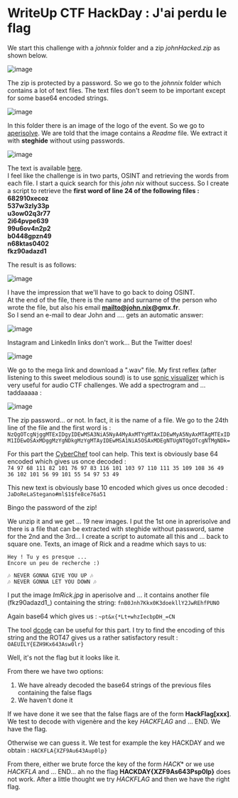 # WriteUp CTF HackDay : J'ai perdu le flag

We start this challenge with a *johnnix* folder and a zip *johnHacked.zip* as shown below.

![image](https://user-images.githubusercontent.com/73934639/164445255-afb931e6-c79f-45c3-bd89-703bdf6be187.png)

The zip is protected by a password. So we go to the *johnnix* folder which contains a lot of text files. The text files don't seem to be important except for some base64 encoded strings.

![image](https://user-images.githubusercontent.com/73934639/164445865-88a78daf-2471-48b3-9495-d116bbe87aaa.png)

In this folder there is an image of the logo of the event. So we go to [aperisolve](https://aperisolve.fr). We are told that the image contains a *Readme* file. We extract it with **steghide** without using passwords.

![image](https://user-images.githubusercontent.com/73934639/164446356-3e11759e-cf00-4730-97a4-40d70079f1f3.png)

The text is available [here](https://github.com/Nouman404/WrtiteUp-J-ai-perdu-le-flag/blob/main/readme).\
I feel like the challenge is in two parts, OSINT and retrieving the words from each file. I start a quick search for this *john nix* without success. So I create a script to retrieve the **first word of line 24 of the following files :\
682910xecoz\
537w3zly33p\
u3ow02q3r77\
2i64pvpe639\
99u6ov4n2p2\
b0448gpzn49\
n68ktas0402\
fkz90adazd1**

The result is as follows:

![image](https://user-images.githubusercontent.com/73934639/164447762-1012d31f-0edd-4308-979a-985cacf4ea51.png)

I have the impression that we'll have to go back to doing OSINT.\
At the end of the file, there is the name and surname of the person who wrote the file, but also his email **mailto@john.nix@gmx.fr**.\
So I send an e-mail to dear John and .... gets an automatic answer:

![image](https://user-images.githubusercontent.com/73934639/164448862-9d441085-0382-4111-8407-cbcefe7f6e72.png)

Instagram and LinkedIn links don't work... But the Twitter does!

![image](https://user-images.githubusercontent.com/73934639/164449403-077a4e41-16c5-4daf-8f5d-b03074372125.png)

We go to the mega link and download a ".wav" file.
My first reflex (after listening to this sweet melodious sound) is to use [sonic visualizer](https://www.sonicvisualiser.org/download.html) which is very useful for audio CTF challenges. We add a spectrogram and ... taddaaaaa :

![image](https://user-images.githubusercontent.com/73934639/164449972-4d97366b-6e06-4515-8da3-ded32570ad41.png)

The zip password... or not. In fact, it is the name of a file. We go to the 24th line of the file and the first word is :
```NzQgOTcgNjggMTExIDgyIDEwMSA3NiA5NyA4MyAxMTYgMTAxIDEwMyA5NyAxMTAgMTExIDM1IDEwOSAxMDggMzYgNDkgMzYgMTAyIDEwMSA1NiA5OSAxMDEgNTUgNTQgOTcgNTMgNDk=```

For this part the [CyberChef](https://gchq.github.io/CyberChef/) tool can help.
This text is obviously base 64 encoded which gives us once decoded : \
```74 97 68 111 82 101 76 97 83 116 101 103 97 110 111 35 109 108 36 49 36 102 101 56 99 101 55 54 97 53 49```  

This new text is obviously base 10 encoded which gives us once decoded : ```JaDoReLaStegano#ml$1$fe8ce76a51```

Bingo the password of the zip!

We unzip it and we get ... 19 new images.
I put the 1st one in aprerisolve and there is a file that can be extracted with steghide without password, same for the 2nd and the 3rd...
I create a script to automate all this and ... back to square one. Texts, an image of Rick and a readme which says to us:

```
Hey ! Tu y es presque ...
Encore un peu de recherche :)

🎶 NEVER GONNA GIVE YOU UP 🎶 
🎶 NEVER GONNA LET YOU DOWN 🎶
```

I put the image *ImRick.jpg* in aperisolve and ... it contains another file (fkz90adazd1_) containing the string: ```fnB0Jnh7Kkx0K3doekllY2JwREhfPUNO```

Again base64 which gives us : ```~pt&x{*Lt+whzIecbpDH_=CN```

The tool [dcode](https://www.dcode.fr/identification-chiffrement) can be useful for this part.
I try to find the encoding of this string and the ROT47 gives us a rather satisfactory result : ```OAEUILY{EZH9Kx643Asw0lr}```

Well, it's not the flag but it looks like it.

From there we have two options:
1. We have already decoded the base64 strings of the previous files containing the false flags
2. We haven't done it

If we have done it we see that the false flags are of the form **HackFlag[xxx]**. We test to decode with vigenère and the key *HACKFLAG* and ... END. We have the flag.

Otherwise we can guess it. We test for example the key HACKDAY and we obtain : ```HACKFLA{XZF9Au643Aup0lp}```

From there, either we brute force the key of the form *HACK** or we use *HACKFLA* and ... END... ah no the flag **HACKDAY{XZF9As643Psp0lp}** does not work. After a little thought we try *HACKFLAG* and then we have the right flag.



